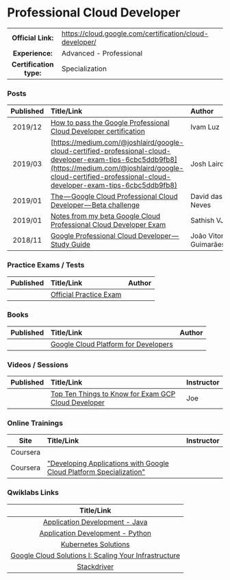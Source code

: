 # Professional Cloud Developer

| | | |
| :---:         |     :---      |          :--- |
| **Official Link:** | https://cloud.google.com/certification/cloud-developer/ | 
| **Experience:** | Advanced - Professional | 
| **Certification type:** | Specialization | 

### Posts
| Published | Title/Link | Author |
| :---:         |     :---      |          :--- |
| 2019/12 | [How to pass the Google Professional Cloud Developer certification](https://medium.com/ci-t/how-to-pass-the-google-professional-cloud-developer-certification-2e89e5aaa31f?) | Ivam Luz |
| 2019/03 | [https://medium.com/@joshlaird/google-cloud-certified-professional-cloud-developer-exam-tips-6cbc5ddb9fb8](https://medium.com/@joshlaird/google-cloud-certified-professional-cloud-developer-exam-tips-6cbc5ddb9fb8) | Josh Laird |
| 2019/01 | [The — Google Cloud Professional Cloud Developer — Beta challenge](https://medium.com/@DaviddasNeves/the-google-cloud-professional-cloud-developer-beta-challenge-48b2ee6109d6) | David das Neves |
| 2019/01 | [Notes from my beta Google Cloud Professional Cloud Developer Exam](https://medium.com/@sathishvj/notes-from-my-beta-google-cloud-professional-cloud-developer-exam-e5826f6e5de1) | Sathish VJ |
| 2018/11 | [Google Professional Cloud Developer — Study Guide](https://medium.com/@joaovitor/professional-cloud-developer-study-guide-309a69400ebc) | João Vitor Guimarães |

### Practice Exams / Tests
| Published | Title/Link | Author |
| :---:         |     :---      |          :--- |
| | [Official Practice Exam](https://cloud.google.com/certification/practice-exam/cloud-developer) | |

### Books
| Published | Title/Link | Author |
| :---:         |     :---      |          :--- |
| | [Google Cloud Platform for Developers](https://www.amazon.com/Google-Cloud-Platform-Developers-solutions/dp/1788837673/) | |

### Videos / Sessions
| Published | Title/Link | Instructor |
| :---:         |     :---      |          :--- |
| | [Top Ten Things to Know for Exam GCP Cloud Developer](https://www.youtube.com/watch?v=FtOdgkNv-AU) | Joe |

### Online Trainings
| Site | Title/Link | Instructor |
| :---:         |     :---      |          :--- |
| Coursera | [](https://www.coursera.org/learn/gcp-fundamentals) | | | Platform Fundamentals: Core Infrastructure
| Coursera | ["Developing Applications with Google Cloud Platform Specialization"](https://www.coursera.org/specializations/developing-apps-gcp) | |

### Qwiklabs Links
|  Title/Link  |
| :---:         |
| [Application Development - Java](https://google.qwiklabs.com/quests/42) |
| [Application Development - Python](https://google.qwiklabs.com/quests/41) |
| [Kubernetes Solutions](https://google.qwiklabs.com/quests/45) |
| [Google Cloud Solutions I: Scaling Your Infrastructure](https://google.qwiklabs.com/quests/36) ||
| [Stackdriver](https://google.qwiklabs.com/quests/35) ||

